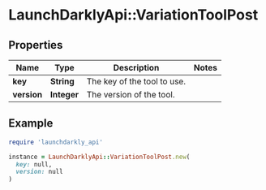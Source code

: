 # LaunchDarklyApi::VariationToolPost

## Properties

| Name | Type | Description | Notes |
| ---- | ---- | ----------- | ----- |
| **key** | **String** | The key of the tool to use. |  |
| **version** | **Integer** | The version of the tool. |  |

## Example

```ruby
require 'launchdarkly_api'

instance = LaunchDarklyApi::VariationToolPost.new(
  key: null,
  version: null
)
```

